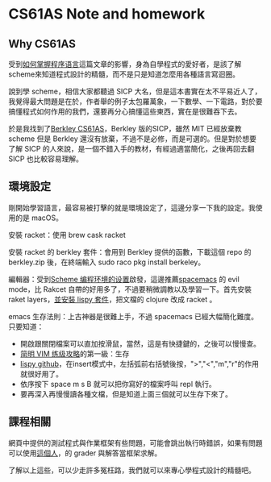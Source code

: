 # CS61AS Note and homework

## Why CS61AS
受到[如何掌握程序语言](http://yinwang0.lofter.com/post/183ec2_47bea8)這篇文章的影響，身為自學程式的愛好者，是該了解scheme來知道程式設計的精髓，而不是只是知道怎麼用各種語言寫迴圈。

說到學 scheme，相信大家都聽過 SICP 大名，但是這本書實在太不平易近人了，我覺得最大問題是在於，作者舉的例子太包羅萬象，一下數學、一下電路，對於要搞懂程式如何作用的我們，還要再分心搞懂這些東西，實在是很難吞下去。

於是我找到了[Berkley CS61AS](http://berkeley-cs61as.github.io/)，Berkley 版的SICP，雖然 MIT 已經放棄教 scheme 但是 Berkley 還沒有放棄，不過不是必修，而是可選的。但是對於想要了解 SICP 的人來說，是一個不錯入手的教材，有經過適當簡化，之後再回去翻 SICP 也比較容易理解。

## 環境設定
剛開始學習語言，最容易被打擊的就是環境設定了，這邊分享一下我的設定。我使用的是 macOS。

安裝 racket：使用 brew cask racket

安裝 racket 的 berkley 套件：會用到 Berkley 提供的函數，下載這個 repo 的 berkley.zip 後，在終端輸入 sudo raco pkg install berkeley。

編輯器：受到[Scheme 编程环境的设置](http://www.yinwang.org/blog-cn/2013/04/11/scheme-setup)啟發，這邊推薦[spacemacs](https://github.com/syl20bnr/spacemacs) 的 evil mode，比 Rakcet 自帶的好用多了，不過要稍微調教以及學習一下。首先安裝 raket layers，[並安裝 lispy 套件](https://github.com/abo-abo/lispy/pull/174)，把文檔的 clojure 改成 racket 。

emacs 生存法則：上古神器是很難上手，不過 spacemacs 已經大幅簡化難度。只要知道：
- 開啟跟關閉檔案可以直加按滑鼠，當然，這是有快捷鍵的，之後可以慢慢查。
- [简明 VIM 练级攻略](https://github.com/abo-abo/lispy)的第一級：生存
- [lispy github](https://github.com/abo-abo/lispy)，在insert模式中，左括弧前右括號後按，">","<","m","r"的作用就很好用了。
- 依序按下 space m s B 就可以把你寫好的檔案呼叫 repl 執行。
- 要再深入再慢慢讀各種文檔，但是知道上面三個就可以生存下來了。

## 課程相關

網頁中提供的測試程式與作業框架有些問題，可能會跳出執行時錯誤，如果有問題可以使用[這個人](https://github.com/nickyfoto/61as)，的 grader 與解答當框架求解。

了解以上這些，可以少走許多冤枉路，我們就可以來專心學程式設計的精髓吧。